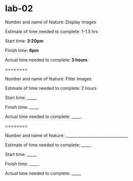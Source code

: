 # lab-02

Number and name of feature: Display Images

Estimate of time needed to complete: 1-1.5 hrs

Start time: **3:20pm**

Finish time: **6pm**

Actual time needed to complete: **3 hours**


========


Number and name of feature: Filter Images

Estimate of time needed to complete: 2 hours

Start time: _____

Finish time: _____

Actual time needed to complete: _____


========


Number and name of feature: ________________________________

Estimate of time needed to complete: _____

Start time: _____

Finish time: _____

Actual time needed to complete: _____